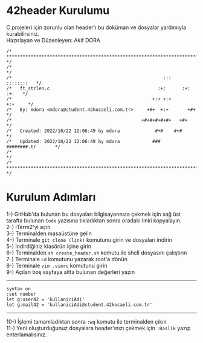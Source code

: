 # 42header Kurulumu
C projeleri için zorunlu olan header'ı bu doküman ve dosyalar yardımıyla kurabilirsiniz.<br>
Hazırlayan ve Düzenleyen: Akif DORA<br>
```vim
/* ************************************************************************** */
/*                                                                            */
/*                                                        :::      ::::::::   */
/*   ft_strlen.c                                        :+:      :+:    :+:   */
/*                                                    +:+ +:+         +:+     */
/*   By: mdora <mdora@student.42kocaeli.com.tr>     +#+  +:+       +#+        */
/*                                                +#+#+#+#+#+   +#+           */
/*   Created: 2022/10/22 12:06:49 by mdora             #+#    #+#             */
/*   Updated: 2022/10/22 12:06:49 by mdora            ###   ########.tr       */
/*                                                                            */
/* ************************************************************************** */
```

# Kurulum Adımları
1-) GitHub'da bulunan bu dosyaları bilgisayarınıza çekmek için sağ üst tarafta bulunan `Code` yazısına tıkladıktan sonra oradaki linki kopyalayın.<br>
2-) iTerm2'yi açın<br>
3-) Terminalden masaüstüne gelin<br>
4-) Terminale `git clone (link)` komutunu girin ve dosyaları indirin<br>
5-) İndirdiğiniz klasörün içine girin<br>
6-) Terminalden `sh create_header.sh` komutu ile shell dosyasını çalıştırın<br>
7-) Terminale `cd` komutunu yazarak root'a dönün<br>
8-) Terminale  `vim .vimrc` komutunu girin<br>
9-) Açılan boş sayfaya altta bulunan değerleri yazın

------------

    syntax on
    :set number
    let g:user42 = 'kullaniciAdi'
    let g:mail42 = 'kullaniciAdi@student.42kocaeli.com.tr'

------------

10-) İşlemi tamamladıktan sonra `:wq` komutu ile terminalden çıkın<br>
11-) Yeni oluşturduğunuz dosyalara header'ınızı çekmek için `:Baslik` yazıp enterlamalısınız.
